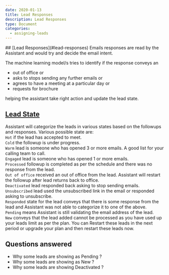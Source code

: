 ```yaml
---
date: 2020-01-13
title: Lead Responses
description: Lead Responses
type: Document
categories:
  - assigning-leads
---
```


<a name="lead-responses"/>
## [Lead Responses](#lead-responses)
Emails responses are read by the Assistant and would try and decide the email intent.  

The machine learning model/s tries to identify if the response conveys an 
- out of office or 
- asks to stops sending any further emails or 
- agrees to have a meeting at a particular day or
- requests for brochure  
 
helping the assistant take right action and update the lead state.

## [Lead State](#lead-state)
Assistant will categorize the leads in various states based on the followups and responses. Various possible state are:   
`Hot` if the lead has accepted to meet.   
`Cold` the followup is under progress.   
`Warm` lead is someone who has opened 3 or more emails. A good list for your calling team to call.  
`Engaged` lead is someone who has opened 1 or more emails.  
`Processed` followup is completed as per the schedule and there was no response from the lead.    
`Out of office` received an out of office from the lead. Assistant will restart the followup after lead returns back to office.  
`Deactivated` lead responded back asking to stop sending emails.   
`Unsubscribed` lead used the unsubscribed link in the email or responded asking to unsubscribe.   
`Responded` state for the lead conveys that there is some response from the lead and Assistant was not able to categorize it to one of the above.  
`Pending` means Assistant is still validating the email address of the lead.  
`New` conveys that the lead added cannot be processed as you have used up your leads limit as per the plan. You can Restart these leads in the next period or upgrade your plan and then restart these leads now.  

## Questions answered
- Why some leads are showing as Pending ?
- Why some leads are showing as New ?
- Why some leads are showing Deactivated ?
